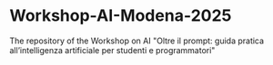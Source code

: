 # Workshop-AI-Modena-2025
The repository of the Workshop on AI "Oltre il prompt: guida pratica all’intelligenza artificiale per studenti e programmatori"

